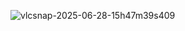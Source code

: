 ![vlcsnap-2025-06-28-15h47m39s409](https://github.com/user-attachments/assets/18beb0ee-a917-4501-82c6-8b3cfc3c071a)

